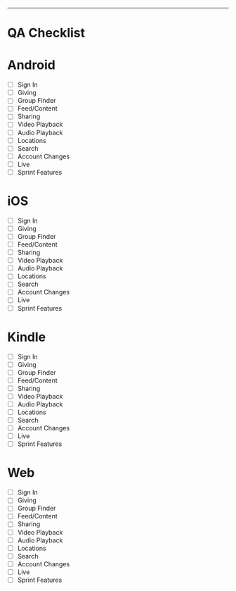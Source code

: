 ---

# QA Checklist

# Android
- [ ] Sign In
- [ ] Giving
- [ ] Group Finder
- [ ] Feed/Content
- [ ] Sharing
- [ ] Video Playback
- [ ] Audio Playback
- [ ] Locations
- [ ] Search
- [ ] Account Changes
- [ ] Live
- [ ] Sprint Features

# iOS
- [ ] Sign In
- [ ] Giving
- [ ] Group Finder
- [ ] Feed/Content
- [ ] Sharing
- [ ] Video Playback
- [ ] Audio Playback
- [ ] Locations
- [ ] Search
- [ ] Account Changes
- [ ] Live
- [ ] Sprint Features

# Kindle
- [ ] Sign In
- [ ] Giving
- [ ] Group Finder
- [ ] Feed/Content
- [ ] Sharing
- [ ] Video Playback
- [ ] Audio Playback
- [ ] Locations
- [ ] Search
- [ ] Account Changes
- [ ] Live
- [ ] Sprint Features

# Web
- [ ] Sign In
- [ ] Giving
- [ ] Group Finder
- [ ] Feed/Content
- [ ] Sharing
- [ ] Video Playback
- [ ] Audio Playback
- [ ] Locations
- [ ] Search
- [ ] Account Changes
- [ ] Live
- [ ] Sprint Features

